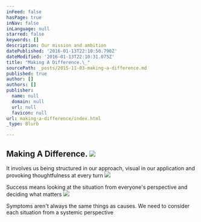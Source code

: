 ```yaml
---
inFeed: false
hasPage: true
inNav: false
inLanguage: null
starred: false
keywords: []
description: Our mission and ambition
datePublished: '2016-01-13T22:10:50.790Z'
dateModified: '2016-01-13T22:10:31.075Z'
title: "Making A Difference.\_"
sourcePath: _posts/2015-11-03-making-a-difference.md
published: true
author: []
authors: []
publisher:
  name: null
  domain: null
  url: null
  favicon: null
url: making-a-difference/index.html
_type: Blurb

---
```

## Making A Difference. ![](https://s3-us-west-2.amazonaws.com/the-grid-img/p/639ba3c9ed94a93e87c05031d0c07e2c8cdf2a36.jpg)

It involves us being structured in our approach, visual in our application and provoking thoughtfulness at every turn
![](https://s3-us-west-2.amazonaws.com/the-grid-img/p/c2e885a5e4b6d056a05423933f8f96f343feedfe.jpg)

Success means looking at the situation from everyone's perspective and deciding what matters
![](https://s3-us-west-2.amazonaws.com/the-grid-img/p/e2526da23a9d9526440747cb376495589794158f.jpg)

Symptoms aren't always the same things as causes. We need to consider each situation from a systemic perspective
